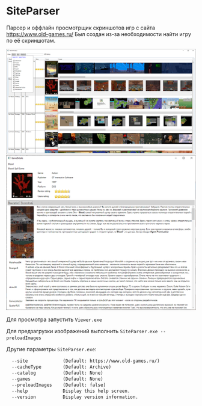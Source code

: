 # SiteParser

Парсер и оффлайн просмотрщик скриншотов игр с сайта https://www.old-games.ru/
Был создан из-за необходимости найти игру по её скриншотам.

<img src="https://raw.githubusercontent.com/HumMan/SiteParser/master/screenshots/1.png" width="600">
<img src="https://raw.githubusercontent.com/HumMan/SiteParser/master/screenshots/2.png" width="600">

Для просмотра запустить `Viewer.exe`

Для предзагрузки изображений выполнить `SiteParser.exe --preloadImages`

Другие параметры `SiteParser.exe`:

```
  --site             (Default: https://www.old-games.ru/)
  --cacheType        (Default: Archive)
  --catalog          (Default: None)
  --games            (Default: None)
  --preloadImages    (Default: false)
  --help             Display this help screen.
  --version          Display version information.
```
